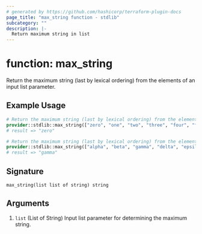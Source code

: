 ```yaml
---
# generated by https://github.com/hashicorp/terraform-plugin-docs
page_title: "max_string function - stdlib"
subcategory: ""
description: |-
  Return maximum string in list
---
```


# function: max_string

Return the maximum string (last by lexical ordering) from the elements of an input list parameter.

## Example Usage

```terraform
# Return the maximum string (last by lexical ordering) from the element(s) of a list:
provider::stdlib::max_string(["zero", "one", "two", "three", "four", "five", "six", "seven"])
# result => "zero"

# Return the maximum string (last by lexical ordering) from the element(s) of a list:
provider::stdlib::max_string(["alpha", "beta", "gamma", "delta", "epsilon"])
# result => "gamma"
```

## Signature

<!-- signature generated by tfplugindocs -->
```text
max_string(list list of string) string
```

## Arguments

<!-- arguments generated by tfplugindocs -->
1. `list` (List of String) Input list parameter for determining the maximum string.
